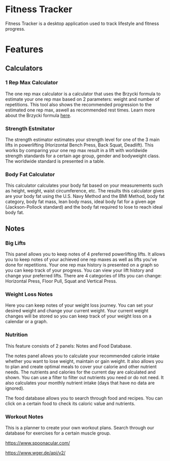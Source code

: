 # Fitness Tracker
Fitness Tracker is a desktop application used to track lifestyle and fitness progress.

# Features
## Calculators
### 1 Rep Max Calculator
The one rep max calculator is a calculator that uses the Brzycki formula to estimate your one rep max based on 2 parameters: weight and number of repetitions. This tool also shows the recommended progression to the estimated one rep max, aswell as recommended rest times.
Learn more about the Brzycki formula [here](https://www.vcalc.com/wiki/Caroline4/Brzycki).

### Strength Estmitator
The strength estimator estimates your strength level for one of the 3 main lifts in powerlifting (Horizontal Bench Press, Back Squat, Deadlift). This works by comparing your one rep max result in a lift with worldwide strength standards for a certain age group, gender and bodyweight class. The worldwide standard is presented in a table.

### Body Fat Calculator
This calculator calculates your body fat based on your measurements such as height, weight, waist circumference, etc. The results this calculator gives are your body fat using the U.S. Navy Method and the BMI Method, body fat category, body fat mass, lean body mass, ideal body fat for a given age (Jackson-Pollock standard) and the body fat required to lose to reach ideal body fat.


## Notes
### Big Lifts
This panel allows you to keep notes of 4 preferred powerlifting lifts. It allows you to keep notes of your achieved one rep maxes as well as lifts you've done for repetitions. Your one rep max history is presented on a graph so you can keep track of your progress. You can view your lift history and change your preferred lifts. There are 4 categories of lifts you can change: Horizontal Press, Floor Pull, Squat and Vertical Press.

### Weight Loss Notes
Here you can keep notes of your weight loss journey. You can set your desired weight and change your current weight. Your current weight changes will be stored so you can keep track of your weight loss on a calendar or a graph.

### Nutrition
This feature consists of 2 panels: Notes and Food Database.

The notes panel allows you to calculate your recommended calorie intake whether you want to lose weight, maintain or gain weight. It also allows you to plan and create optimal meals to cover your calorie and other nutrient needs. The nutrients and calories for the current day are calculated and shown. You can use a filter to filter out nutrients you need or do not need. It also calculates your monthly nutrient intake (days that have no data are ignored). 

The food database allows you to search through food and recipes. You can click on a certain food to check its caloric value and nutrients.

### Workout Notes
This is a planner to create your own workout plans. Search through our database for exercises for a certain muscle group.

https://www.spoonacular.com/

https://www.wger.de/api/v2/
